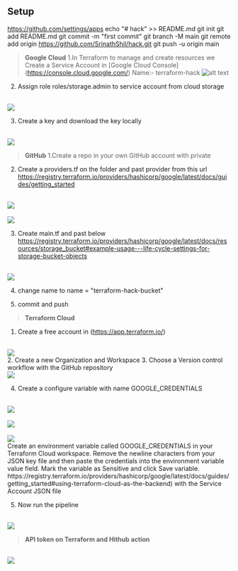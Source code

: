 ## Setup
https://github.com/settings/apps
echo "# hack" >> README.md
git init
git add README.md
git commit -m "first commit"
git branch -M main
git remote add origin https://github.com/SrinathShil/hack.git
git push -u origin main

> **Google Cloud**
1.In Terraform to manage and create resources we  Create a Service Account in [Google Cloud Console] (https://console.cloud.google.com/) 
Name:- terraform-hack
![alt text](https://github.com/SrinathShil/hack/blob/master/img/img1.jpg?raw=true)

2. Assign role roles/storage.admin to service account from cloud storage
<html>
<br/>
<img src="img/img2.jpg">
<br/>
</html>


3. Create a key and download the key locally
<html>
<br/>
<img src="img/img3.jpg">
<br/>
</html>

> **GitHub**
1.Create a repo in your own GitHub account with private

2. Create  a providers.tf on the folder and past provider from this url https://registry.terraform.io/providers/hashicorp/google/latest/docs/guides/getting_started
<html>
<br/>
<img src="img/img3.1.jpg">
<br/>
</html>
<html>
<br/>
<img src="img/img4.jpg">
<br/>
</html>

3. Create main.tf and past below
https://registry.terraform.io/providers/hashicorp/google/latest/docs/resources/storage_bucket#example-usage---life-cycle-settings-for-storage-bucket-objects
<html>
<br/>
<img src="img/img5.jpg">
<br/>
</html>

4. change name to name          = "terraform-hack-bucket"

5. commit and push
 
> **Terraform Cloud**
1. Create a free account in (https://app.terraform.io/)
<html>
<br/>
<img src="img/img6.jpg">
<br/>
</html>
2. Create a new Organization and Workspace
3. Choose a Version control workflow with the GitHub repository
<html>
<br/>
<img src="img/img6.jpg">
<br/>
</html>

4. Create a configure variable with name GOOGLE_CREDENTIALS
<html>
<br/>
<img src="img/img7.jpg">
<br/>
</html>
<html>
<br/>
<img src="img/img8.jpg">
<br/>
</html>
<html>
<br/>
<img src="img/img9.jpg">
<br/>
</html>
Create an environment variable called GOOGLE_CREDENTIALS in your Terraform Cloud workspace.
Remove the newline characters from your JSON key file and then paste the credentials into the environment variable value field.
Mark the variable as Sensitive and click Save variable.
 https://registry.terraform.io/providers/hashicorp/google/latest/docs/guides/getting_started#using-terraform-cloud-as-the-backend) with the Service Account JSON file 

5. Now run the pipeline

<html>
<br/>
<img src="img/img10.jpg">
<br/>
</html>


> **API token on Terraform and Hithub action**


<html>
<br/>
<img src="img/image11.jpg">
<br/>
</html>